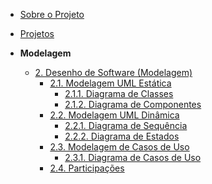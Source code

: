 <!-- docs/_sidebar.md -->

- [Sobre o Projeto](/)
- [Projetos](/Projeto/Projeto.md)

- **Modelagem**
  - [2. Desenho de Software (Modelagem)](/Modelagem/modelagem.md)
    - [2.1. Modelagem UML Estática](/Modelagem/estatica/index.md)
      - [2.1.1. Diagrama de Classes](/Modelagem/estatica/diagrama-de-classes.md)
      - [2.1.2. Diagrama de Componentes](/Modelagem/estatica/diagrama-de-componentes.md)
    - [2.2. Modelagem UML Dinâmica](/Modelagem/dinamica/index.md)
      - [2.2.1. Diagrama de Sequência](/Modelagem/dinamica/diagrama-de-sequencia.md)
      - [2.2.2. Diagrama de Estados](/Modelagem/dinamica/diagrama-de-estados.md)
    - [2.3. Modelagem de Casos de Uso](Modelagem/organizacional/index.md)
      - [2.3.1. Diagrama de Casos de Uso](Modelagem/organizacional/diagrama-de-casos-de-uso.md)
    - [2.4. Participações](Projeto/participacoes.md)
